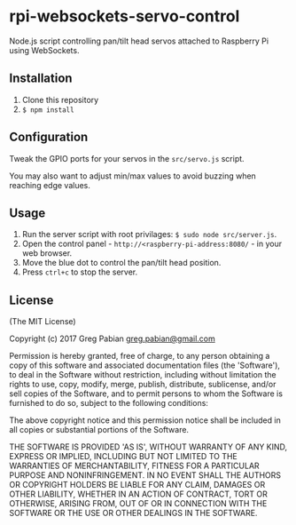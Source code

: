 # rpi-websockets-servo-control

Node.js script controlling pan/tilt head servos attached to Raspberry Pi using WebSockets.

## Installation

1. Clone this repository
2. `$ npm install`

## Configuration

Tweak the GPIO ports for your servos in the `src/servo.js` script.

You may also want to adjust min/max values to avoid buzzing when reaching edge values.

## Usage

1. Run the server script with root privilages: `$ sudo node src/server.js`.
2. Open the control panel - `http://<raspberry-pi-address:8080/` - in your web browser.
3. Move the blue dot to control the pan/tilt head position.
3. Press `ctrl+c` to stop the server.

## License

(The MIT License)

Copyright (c) 2017 Greg Pabian greg.pabian@gmail.com

Permission is hereby granted, free of charge, to any person obtaining a copy of this software and associated documentation files (the 'Software'), to deal in the Software without restriction, including without limitation the rights to use, copy, modify, merge, publish, distribute, sublicense, and/or sell copies of the Software, and to permit persons to whom the Software is furnished to do so, subject to the following conditions:

The above copyright notice and this permission notice shall be included in all copies or substantial portions of the Software.

THE SOFTWARE IS PROVIDED 'AS IS', WITHOUT WARRANTY OF ANY KIND, EXPRESS OR IMPLIED, INCLUDING BUT NOT LIMITED TO THE WARRANTIES OF MERCHANTABILITY, FITNESS FOR A PARTICULAR PURPOSE AND NONINFRINGEMENT. IN NO EVENT SHALL THE AUTHORS OR COPYRIGHT HOLDERS BE LIABLE FOR ANY CLAIM, DAMAGES OR OTHER LIABILITY, WHETHER IN AN ACTION OF CONTRACT, TORT OR OTHERWISE, ARISING FROM, OUT OF OR IN CONNECTION WITH THE SOFTWARE OR THE USE OR OTHER DEALINGS IN THE SOFTWARE.